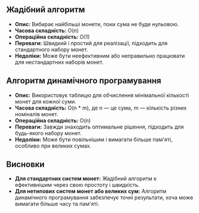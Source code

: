 ## Жадібний алгоритм
- **Опис:** Вибирає найбільші монети, поки сума не буде нульовою.
- **Часова складність:** O(n)
- **Операційна складність:** O(1)
- **Переваги:** Швидкий і простий для реалізації, підходить для стандартного набору монет.
- **Недоліки:** Може бути неефективним або неправильно працювати для нестандартних наборів монет.

## Алгоритм динамічного програмування

- **Опис:** Використовує таблицю для обчислення мінімальної кількості монет для кожної суми.
- **Часова складність:** O(n * m), де n — це сума, m — кількість різних номіналів монет.
- **Операційна складність:** O(n)
- **Переваги:** Завжди знаходить оптимальне рішення, підходить для будь-якого набору монет.
- **Недоліки:** Може бути повільнішим і вимагати більше пам'яті, особливо при великих сумах.

## Висновки

- **Для стандартних систем монет:** Жадібний алгоритм є ефективнішим через свою простоту і швидкість.
- **Для нетипових систем монет або великих сум:** Алгоритм динамічного програмування забезпечує точні результати, хоча може вимагати більше часу та пам'яті.
